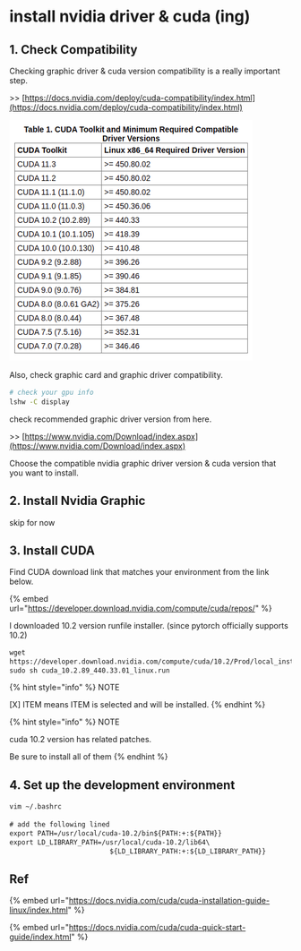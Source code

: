 # install nvidia driver & cuda \(ing\)

## 1. Check Compatibility

Checking graphic driver & cuda version compatibility is a really important step.

&gt;&gt; [https://docs.nvidia.com/deploy/cuda-compatibility/index.html](https://docs.nvidia.com/deploy/cuda-compatibility/index.html)

![](.gitbook/assets/image.png)



Also, check graphic card and graphic driver compatibility.

```bash
# check your gpu info
lshw -C display
```

check recommended graphic driver version from here.

&gt;&gt; [https://www.nvidia.com/Download/index.aspx](https://www.nvidia.com/Download/index.aspx)



Choose the compatible nvidia graphic driver version & cuda version that you want to install.

## 2. Install Nvidia Graphic

skip for now

## 3. Install CUDA

Find CUDA download link that matches your environment from the link below.

{% embed url="https://developer.download.nvidia.com/compute/cuda/repos/" %}

I downloaded 10.2 version runfile installer. \(since pytorch officially supports 10.2\)

```text
wget https://developer.download.nvidia.com/compute/cuda/10.2/Prod/local_installers/cuda_10.2.89_440.33.01_linux.run
sudo sh cuda_10.2.89_440.33.01_linux.run
```

{% hint style="info" %}
NOTE

\[X\] ITEM means ITEM is selected and will be installed.
{% endhint %}

{% hint style="info" %}
NOTE

cuda 10.2 version has related patches.

Be sure to install all of them
{% endhint %}

## 4. Set up the development environment

```text
vim ~/.bashrc

# add the following lined
export PATH=/usr/local/cuda-10.2/bin${PATH:+:${PATH}}
export LD_LIBRARY_PATH=/usr/local/cuda-10.2/lib64\
                         ${LD_LIBRARY_PATH:+:${LD_LIBRARY_PATH}}
```

## Ref

{% embed url="https://docs.nvidia.com/cuda/cuda-installation-guide-linux/index.html" %}

{% embed url="https://docs.nvidia.com/cuda/cuda-quick-start-guide/index.html" %}



